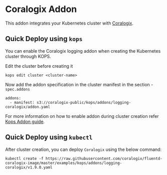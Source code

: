 # Coralogix Addon

This addon integrates your Kubernetes cluster with [Coralogix](https://coralogix.com).

## Quick Deploy using `kops`

You can enable the Coralogix logging addon when creating the Kubernetes cluster through KOPS.

Edit the cluster before creating it

```
kops edit cluster <cluster-name>
```

Now add the addon specification in the cluster manifest in the section - `spec.addons`

```
addons:
  - manifest: s3://coralogix-public/kops/addons/logging-coralogix/addon.yaml
```
For more information on how to enable addon during cluster creation refer [Kops Addon guide](https://github.com/kubernetes/kops/blob/master/docs/operations/addons.md#installing-kubernetes-addons).

## Quick Deploy using `kubectl`

After cluster creation, you can deploy `Coralogix` using the below command:

```
kubectl create -f https://raw.githubusercontent.com/coralogix/fluentd-coralogix-image/master/examples/kops/addons/logging-coralogix/v1.9.0.yaml
```
